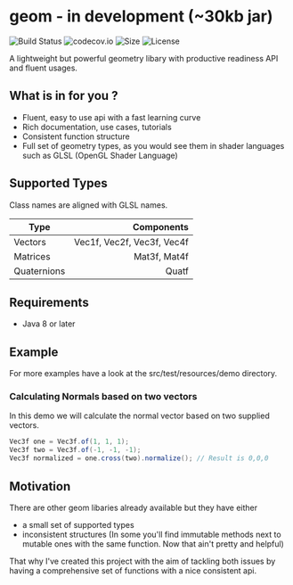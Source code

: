 # geom - in development (~30kb jar)

![Build Status](https://travis-ci.org/nickscha/geom.svg?branch=master)
![codecov.io](https://codecov.io/github/nickscha/geom/coverage.svg?branch=master)
![Size](https://reposs.herokuapp.com/?path=nickscha/geom)
![License](https://img.shields.io/hexpm/l/plug.svg)

A lightweight but powerful geometry libary with productive readiness API and fluent usages.

## What is in for you ?

* Fluent, easy to use api with a fast learning curve
* Rich documentation, use cases, tutorials
* Consistent function structure
* Full set of geometry types, as you would see them in shader languages such as GLSL (OpenGL Shader Language)


## Supported Types

Class names are aligned with GLSL names.

| Type          | Components                 |
| ------------- | -------------------------: |
| Vectors       | Vec1f, Vec2f, Vec3f, Vec4f |
| Matrices      |               Mat3f, Mat4f |
| Quaternions   |                      Quatf |

## Requirements

* Java 8 or later

## Example

For more examples have a look at the src/test/resources/demo directory.

### Calculating Normals based on two vectors
In this demo we will calculate the normal vector based on two supplied vectors.
```java
Vec3f one = Vec3f.of(1, 1, 1);
Vec3f two = Vec3f.of(-1, -1, -1);
Vec3f normalized = one.cross(two).normalize(); // Result is 0,0,0
```

## Motivation

There are other geom libaries already available but they have either
* a small set of supported types
* inconsistent structures (In some you'll find immutable methods next to mutable ones with the same function. Now that ain't pretty and helpful)

That why I've created this project with the aim of tackling both issues by having a comprehensive set of functions with a nice consistent api.

